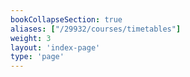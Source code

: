 ```yaml
---
bookCollapseSection: true
aliases: ["/29932/courses/timetables"]
weight: 3
layout: 'index-page'
type: 'page'
---
```

